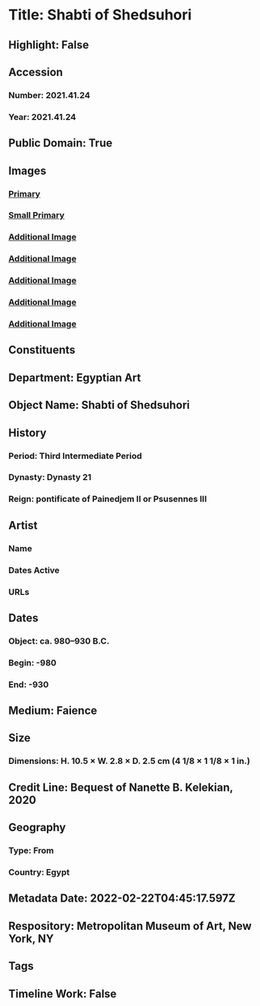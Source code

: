# Title: Shabti of Shedsuhori
## Highlight: False
## Accession
### Number: 2021.41.24
### Year: 2021.41.24
## Public Domain: True
## Images
### [Primary](https://images.metmuseum.org/CRDImages/eg/original/LC-2021_41_24_EGDP032077.jpg)
### [Small Primary](https://images.metmuseum.org/CRDImages/eg/web-large/LC-2021_41_24_EGDP032077.jpg)
### [Additional Image](https://images.metmuseum.org/CRDImages/eg/original/LC-2021_41_24_EGDP032081.jpg)
### [Additional Image](https://images.metmuseum.org/CRDImages/eg/original/LC-2021_41_24_EGDP032080.jpg)
### [Additional Image](https://images.metmuseum.org/CRDImages/eg/original/LC-2021_41_24_EGDP032078.jpg)
### [Additional Image](https://images.metmuseum.org/CRDImages/eg/original/LC-2021_41_24_EGDP032079.jpg)
### [Additional Image](https://images.metmuseum.org/CRDImages/eg/original/LC-2021_41_24_EGDP032082.jpg)
## Constituents
## Department: Egyptian Art
## Object Name: Shabti of Shedsuhori
## History
### Period: Third Intermediate Period
### Dynasty: Dynasty 21
### Reign: pontificate of Painedjem II or Psusennes III
## Artist
### Name
### Dates Active
### URLs
## Dates
### Object: ca. 980–930 B.C.
### Begin: -980
### End: -930
## Medium: Faience
## Size
### Dimensions: H. 10.5 × W. 2.8 × D. 2.5 cm (4 1/8 × 1 1/8 × 1 in.)
## Credit Line: Bequest of Nanette B. Kelekian, 2020
## Geography
### Type: From
### Country: Egypt
## Metadata Date: 2022-02-22T04:45:17.597Z
## Respository: Metropolitan Museum of Art, New York, NY
## Tags
## Timeline Work: False
